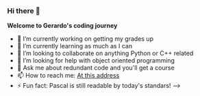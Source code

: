 ### Hi there 👋 

**Welcome to Gerardo's coding journey**

- 🔭 I’m currently working on getting my grades up
- 🌱 I’m currently learning as much as I can
- 👯 I’m looking to collaborate on anything Python or C++ related
- 🤔 I’m looking for help with object oriented programming
- 💬 Ask me about redundant code and you'll get a course
- 📫 How to reach me: [At this address](gerandnav05@gmail.com)
- ⚡ Fun fact: Pascal is still readable by today's standars!
-->
